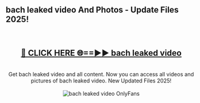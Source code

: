<h2>bach leaked video And Photos - Update Files 2025!</h2>
<br>
<div align="center">
<h2><a href="https://linkcuts.com/hfmhzwbr" rel="nofollow">🔴 CLICK HERE 🌐==►► bach leaked video</a></h2>
<br>
Get bach leaked video and all content. Now you can access all videos and pictures of bach leaked video. New Updated Files 2025!
<br>
<br>
<a href="https://linkcuts.com/hfmhzwbr" rel="nofollow" data-target="animated-image.originalLink"><img src="https://i.ibb.co.com/WyWwxjT/player-gif2.gif" alt="bach leaked video OnlyFans" style="max-width: 100%; display: inline-block;" data-target="animated-image.originalImage"></a>
</div>
<br>